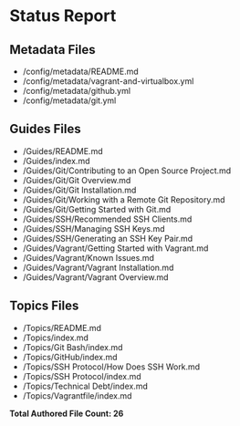 # Status Report

## Metadata Files

  - /config/metadata/README.md  
  - /config/metadata/vagrant-and-virtualbox.yml  
  - /config/metadata/github.yml  
  - /config/metadata/git.yml  

## Guides Files

  - /Guides/README.md  
  - /Guides/index.md  
  - /Guides/Git/Contributing to an Open Source Project.md  
  - /Guides/Git/Git Overview.md  
  - /Guides/Git/Git Installation.md  
  - /Guides/Git/Working with a Remote Git Repository.md  
  - /Guides/Git/Getting Started with Git.md  
  - /Guides/SSH/Recommended SSH Clients.md  
  - /Guides/SSH/Managing SSH Keys.md  
  - /Guides/SSH/Generating an SSH Key Pair.md  
  - /Guides/Vagrant/Getting Started with Vagrant.md  
  - /Guides/Vagrant/Known Issues.md  
  - /Guides/Vagrant/Vagrant Installation.md  
  - /Guides/Vagrant/Vagrant Overview.md  

## Topics Files

  - /Topics/README.md  
  - /Topics/index.md  
  - /Topics/Git Bash/index.md  
  - /Topics/GitHub/index.md  
  - /Topics/SSH Protocol/How Does SSH Work.md  
  - /Topics/SSH Protocol/index.md  
  - /Topics/Technical Debt/index.md  
  - /Topics/Vagrantfile/index.md  


  **Total Authored File Count: 26**